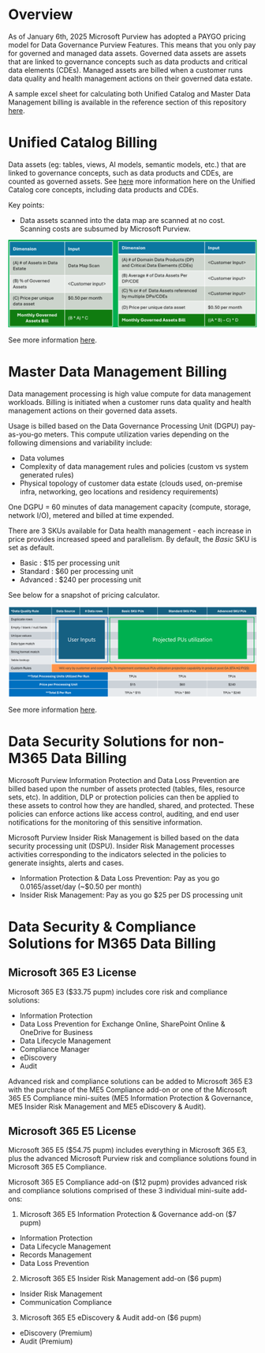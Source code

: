 # Overview

As of January 6th, 2025 Microsoft Purview has adopted a PAYGO pricing model for Data Governance Purview Features. This means that you only pay for governed and managed data assets. Governed data assets are assets that are linked to governance concepts such as data products and critical data elements (CDEs). Managed assets are billed when a customer runs data quality and health management actions on their governed data estate.

A sample excel sheet for calculating both Unified Catalog and Master Data Management billing is available in the reference section of this repository [here](https://github.com/alipouw13/appurviewdemo/blob/main/reference).

# Unified Catalog Billing

Data assets (eg: tables, views, AI models, semantic models, etc.) that are linked to governance concepts, such as data products and CDEs, are counted as governed assets. See [here](https://github.com/alipouw13/appurviewdemo/blob/main/3-purview_unifiedcatalog.md) more information here on the Unified Catalog core concepts, including data products and CDEs.

Key points:

- Data assets scanned into the data map are scanned at no cost. Scanning costs are subsumed by Microsoft Purview.

![alt](https://github.com/alipouw13/appurviewdemo/blob/main/images/data-catalog-pricing.png)

See more information [here](https://learn.microsoft.com/en-us/purview/ms-purview-dg-pricing-announcement#unified-catalog).

# Master Data Management Billing

Data management processing is high value compute for data management workloads. Billing is initiated when a customer runs data quality and health management actions on their governed data assets.

Usage is billed based on the Data Governance Processing Unit (DGPU) pay-as-you-go meters. This compute utilization varies depending on the following dimensions and variability include:

- Data volumes
- Complexity of data management rules and policies (custom vs system generated rules)
- Physical topology of customer data estate (clouds used, on-premise infra, networking, geo locations and residency requirements)

One DGPU = 60 minutes of data management capacity (compute, storage, network I/O), metered and billed at time expended.

There are 3 SKUs available for Data health management - each increase in price provides increased speed and parallelism. By default, the _Basic_ SKU is set as default.

- Basic : $15 per processing unit
- Standard : $60 per processing unit
- Advanced : $240 per processing unit

See below for a snapshot of pricing calculator.

![alt](https://github.com/alipouw13/appurviewdemo/blob/main/images/mdm-pricing.png)

See more information [here](https://learn.microsoft.com/en-us/purview/ms-purview-dg-pricing-announcement#data-management).

# Data Security Solutions for non-M365 Data Billing

Microsoft Purview Information Protection and Data Loss Prevention are billed based upon the number of assets protected (tables, files, resource sets, etc). In addition, DLP or protection policies can then be applied to these assets to control how they are handled, shared, and protected. These policies can enforce actions like access control, auditing, and end user notifications for the monitoring of this sensitive information. 

Microsoft Purview Insider Risk Management is billed based on the data security processing unit (DSPU). Insider Risk Management processes activities corresponding to the indicators selected in the policies to generate insights, alerts and cases.
  - Information Protection & Data Loss Prevention: Pay as you go 0.0165/asset/day (~$0.50 per month)
  - Insider Risk Management: Pay as you go $25 per DS processing unit

# Data Security & Compliance Solutions for M365 Data Billing

## Microsoft 365 E3 License

Microsoft 365 E3 ($33.75 pupm) includes core risk and compliance solutions:
- Information Protection 
- Data Loss Prevention for Exchange Online, SharePoint Online & OneDrive for Business
- Data Lifecycle Management 
- Compliance Manager
- eDiscovery
- Audit

Advanced risk and compliance solutions can be added to Microsoft 365 E3 with the purchase of the ME5 Compliance add-on or one of the Microsoft 365 E5 Compliance mini-suites (ME5 Information Protection & Governance, ME5 Insider Risk Management and ME5 eDiscovery & Audit).

## Microsoft 365 E5 License

Microsoft 365 E5 ($54.75 pupm) includes everything in Microsoft 365 E3, plus the advanced Microsoft Purview risk and compliance solutions found in Microsoft 365 E5 Compliance. 

Microsoft 365 E5 Compliance add-on ($12 pupm) provides advanced risk and compliance solutions comprised of these 3 individual mini-suite add-ons:

1. Microsoft 365 E5 Information Protection & Governance add-on ($7 pupm)

  - Information Protection 
  - Data Lifecycle Management
  - Records Management
  - Data Loss Prevention

2. Microsoft 365 E5 Insider Risk Management add-on ($6 pupm)

  - Insider Risk Management
  - Communication Compliance

3. Microsoft 365 E5 eDiscovery & Audit add-on ($6 pupm)

  - eDiscovery (Premium)
  - Audit (Premium)
